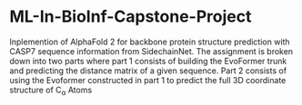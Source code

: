 # ML-In-BioInf-Capstone-Project
Inplemention of AlphaFold 2 for backbone protein structure prediction with CASP7 sequence information from SidechainNet. The assignment is broken down into two parts where part 1 consists of building the EvoFormer trunk and predicting the distance matrix of a given sequence. Part 2 consists of using the Evoformer constructed in part 1 to predict the full 3D coordinate structure of C<sub>α</sub> Atoms 
